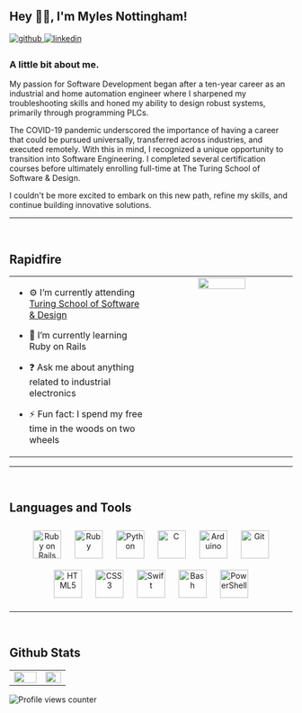 ## Hey 👋🏻, I'm Myles Nottingham!

<a href="https://github.com/MylesNottingham" target="_blank">
<img src=https://img.shields.io/badge/github-%2324292e.svg?&style=for-the-badge&logo=github&logoColor=white alt=github style="margin-bottom: 5px;" />
</a>
<a href="https://linkedin.com/in/MylesNottingham" target="_blank">
<img src=https://img.shields.io/badge/linkedin-%231E77B5.svg?&style=for-the-badge&logo=linkedin&logoColor=white alt=linkedin style="margin-bottom: 5px;" />
</a>

### A little bit about me.
My passion for Software Development began after a ten-year career as an industrial and home automation engineer where I sharpened my troubleshooting skills and honed my ability to design robust systems, primarily through programming PLCs.

The COVID-19 pandemic underscored the importance of having a career that could be pursued universally, transferred across industries, and executed remotely. With this in mind, I recognized a unique opportunity to transition into Software Engineering. I completed several certification courses before ultimately enrolling full-time at The Turing School of Software & Design.

I couldn't be more excited to embark on this new path, refine my skills, and continue building innovative solutions.

---

<br/>

## Rapidfire

<table><tr><td valign="top" width="50%">

- ⚙️ I’m currently attending [Turing School of Software & Design](https://turing.edu/)

- 💎 I’m currently learning Ruby on Rails

- ❓ Ask me about anything related to industrial electronics

- ⚡ Fun fact: I spend my free time in the woods on two wheels

</td><td valign="top" width="50%">

<div align="center">
<img src="https://octodex.github.com/images/ironcat.jpg" align="center" style="width: 60%" />
</div>

</td></tr></table>

---

<br/>

## Languages and Tools
<div align="center">
<a href="https://rubyonrails.org/" target="_blank"><img style="margin: 10px" src="https://profilinator.rishav.dev/skills-assets/rails-original-wordmark.svg" alt="Ruby on Rails" height="50" /></a>
<a href="https://www.ruby-lang.org/en/" target="_blank"><img style="margin: 10px" src="https://upload.wikimedia.org/wikipedia/commons/thumb/7/73/Ruby_logo.svg/480px-Ruby_logo.svg.png" alt="Ruby" height="50" /></a>
<a href="https://www.python.org/" target="_blank"><img style="margin: 10px" src="https://profilinator.rishav.dev/skills-assets/python-original.svg" alt="Python" height="50" /></a>
<a href="https://www.cprogramming.com/" target="_blank"><img style="margin: 10px" src="https://profilinator.rishav.dev/skills-assets/c-original.svg" alt="C" height="50" /></a>
<a href="https://www.arduino.cc/" target="_blank"><img style="margin: 10px" src="https://profilinator.rishav.dev/skills-assets/arduino.png" alt="Arduino" height="50" /></a>
<a href="https://github.com/" target="_blank"><img style="margin: 10px" src="https://profilinator.rishav.dev/skills-assets/git-scm-icon.svg" alt="Git" height="50" /></a>
<a href="https://en.wikipedia.org/wiki/HTML5" target="_blank"><img style="margin: 10px" src="https://profilinator.rishav.dev/skills-assets/html5-original-wordmark.svg" alt="HTML5" height="50" /></a>
<a href="https://www.w3schools.com/css/" target="_blank"><img style="margin: 10px" src="https://profilinator.rishav.dev/skills-assets/css3-original-wordmark.svg" alt="CSS3" height="50" /></a>
<a href="https://developer.apple.com/swift/" target="_blank"><img style="margin: 10px" src="https://developer.apple.com/swift/images/swift-logo.svg" alt="Swift" height="50" /></a>
<a href="https://www.gnu.org/software/bash/" target="_blank"><img style="margin: 10px" src="https://bashlogo.com/img/logo/svg/full_colored_light.svg" alt="Bash" height="50" /></a>
<a href="https://docs.microsoft.com/en-us/powershell/" target="_blank"><img style="margin: 10px" src="https://profilinator.rishav.dev/skills-assets/powershell.png" alt="PowerShell" height="50" /></a>
</div>

---

<br/>

## Github Stats
<table><tr><td valign="top" width="50%">

<img src="https://github-readme-stats.vercel.app/api?username=MylesNottingham&theme=radical&show_icons=true&count_private=true&hide_border=true" align="left" style="width: 100%" />

</td><td valign="top" width="39%">

<img src="https://github-readme-stats.vercel.app/api/top-langs/?username=MylesNottingham&theme=radical&hide_border=true&layout=compact" align="left" style="width: 100%" />

</td></tr></table>

![Profile views counter](https://komarev.com/ghpvc/?username=MylesNottingham&&style=flat-square)

<br />